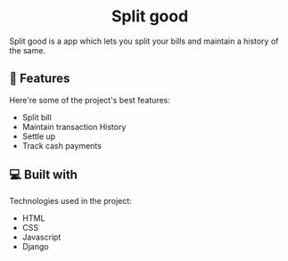 <h1 align="center" id="title">Split good</h1>

<p id="description">Split good is a app which lets you split your bills and maintain a history of the same.</p>

  
  
<h2>🧐 Features</h2>

Here're some of the project's best features:

*   Split bill
*   Maintain transaction History
*   Settle up
*   Track cash payments

  
  
<h2>💻 Built with</h2>

Technologies used in the project:

*   HTML
*   CSS
*   Javascript
*   Django